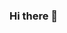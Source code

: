 ### Hi there 👋

<!--
**Temiogundeji/Temiogundeji** is a ✨ _special_ ✨ repository because its `README.md` (this file) appears on your GitHub profile.

Here are some ideas to get you started:
  # Who am I?
    - 🤔 I'm Yusuff Ogundeji
  # What Tech stack can I use?
    - 🌱 My stacks are Javascript, React JS, React Native, and Node JS.
  # What am I working on?
    - 🔭 I’m currently working on my side projects (To make life easier for learners and also bring opportunities closer to the brilliant minds).
  # Where I work?
    - 🌱 I’m currently a Fullstack Developer at Hubroot Technologies.
  # I am open for opportunities
    - 👯 I’m looking forward to work with Tech Companies as a Software Engineer, in order to have a significant contribution to good causes while building relevant skills. 
  #
    - 💬 Ask me about Fullstack Android and Web Projects.
  # How to reach me:
  - 📫 Call me @ +2348078351351 or shoot and email at yusuffogundeji6@gmail.com.
- 😄 Pronouns: ...
- ⚡ Fun fact: Nobody learns without getting it wrong.
-->
